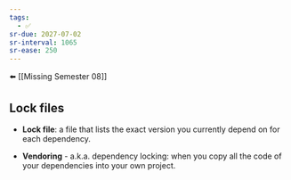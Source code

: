 ```yaml
---
tags:
  - ✅
sr-due: 2027-07-02
sr-interval: 1065
sr-ease: 250
---
```


⬅️ [[Missing Semester 08]]
## Lock files

- **Lock file**: a file that lists the exact version you currently depend on for each dependency.

- **Vendoring** - a.k.a. dependency locking: when you copy all the code of your dependencies into your own project.